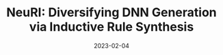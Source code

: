 ---
title: "NeuRI: Diversifying DNN Generation via Inductive Rule Synthesis"
abbr: "ESEC/FSE'23"
periodical: "Proceedings of the 31st ACM Joint European Software Engineering Conference and Symposium on the Foundations of Software Engineering. 2023"
award: ACM SIGSOFT Distinguished Paper Award
date: 2023-02-04

authors:
- Jiawei Liu
- Jinjun Peng
- Yuyao Wang
- Lingming Zhang

badges:
- available
- reusable

url_paper: https://dl.acm.org/doi/10.1145/3611643.3616337
url_artifact: https://github.com/ise-uiuc/neuri-artifact
url_slides: slides/neuri-fse23.pdf

publication_types: ["1"]

---